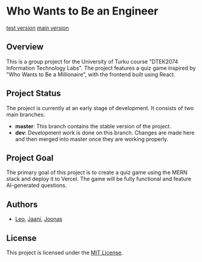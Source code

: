 # Who Wants to Be an Engineer
[test version](https://who-wants-to-be-an-engineer-test.vercel.app/)
[main version](https://who-wants-to-be-an-engineer.vercel.app/)

## Overview

This is a group project for the University of Turku course "DTEK2074 Information Technology Labs". The project features a quiz game inspired by "Who Wants to Be a Millionaire", with the frontend built using React.

## Project Status

The project is currently at an early stage of development. It consists of two main branches:

- **master**: This branch contains the stable version of the project.
- **dev**: Development work is done on this branch. Changes are made here and then merged into master once they are working properly.


## Project Goal

The primary goal of this project is to create a quiz game using the MERN stack and deploy it to Vercel. The game will be fully functional and feature AI-generated questions.

## Authors

- [Leo](https://github.com/leotamminen), [Jaani](https://github.com/Sodejaa), [Joonas](https://github.com/saljoo)

## License

This project is licensed under the [MIT License](LICENSE).
